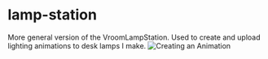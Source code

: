 # lamp-station

More general version of the VroomLampStation.
Used to create and upload lighting animations to desk lamps I make.
![Creating an Animation](https://user-images.githubusercontent.com/11233745/152038301-69e99570-61b1-4133-a3d8-c23650dec50b.gif)

